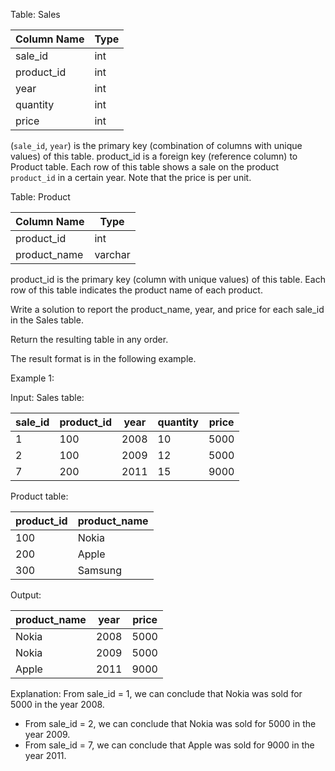 Table: Sales

| Column Name | Type  |
|-------------|-------|
| sale_id     | int   |
| product_id  | int   |
| year        | int   |
| quantity    | int   |
| price       | int   |

(`sale_id`, `year`) is the primary key (combination of columns with unique values) of this table. product_id is a foreign key (reference column) to Product table. Each row of this table shows a sale on the product `product_id` in a certain year. Note that the price is per unit.

Table: Product

| Column Name  | Type    |
|--------------|---------|
| product_id   | int     |
| product_name | varchar |

product_id is the primary key (column with unique values) of this table. Each row of this table indicates the product name of each product.

Write a solution to report the product_name, year, and price for each sale_id in the Sales table.

Return the resulting table in any order.

The result format is in the following example.

Example 1:

Input: Sales table:

| sale_id | product_id | year | quantity | price |
|---------|------------|------|----------|-------|
| 1       | 100        | 2008 | 10       | 5000  |
| 2       | 100        | 2009 | 12       | 5000  |
| 7       | 200        | 2011 | 15       | 9000  |

Product table:

| product_id | product_name |
|------------|--------------|
| 100        | Nokia        |
| 200        | Apple        |
| 300        | Samsung      |

Output:

| product_name | year | price |
|--------------|------|-------|
| Nokia        | 2008 | 5000  |
| Nokia        | 2009 | 5000  |
| Apple        | 2011 | 9000  |

Explanation:
From sale_id = 1, we can conclude that Nokia was sold for 5000 in the year 2008.
- From sale_id = 2, we can conclude that Nokia was sold for 5000 in the year 2009.
- From sale_id = 7, we can conclude that Apple was sold for 9000 in the year 2011.